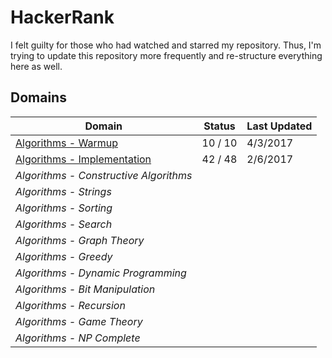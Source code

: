 # HackerRank

I felt guilty for those who had watched and starred my repository. Thus, I'm trying to update this repository more frequently and re-structure everything here as well.

## Domains

|Domain|Status|Last Updated|
|---|---|---|
|[Algorithms - Warmup](domains/algorithms/warmup/README.md)|10 / 10|4/3/2017|
|[Algorithms - Implementation](domains/algorithms/implementation/README.md)|42 / 48|2/6/2017|
|*Algorithms - Constructive Algorithms*|||
|*Algorithms - Strings*|||
|*Algorithms - Sorting*|||
|*Algorithms - Search*|||
|*Algorithms - Graph Theory*|||
|*Algorithms - Greedy*|||
|*Algorithms - Dynamic Programming*|||
|*Algorithms - Bit Manipulation*|||
|*Algorithms - Recursion*|||
|*Algorithms - Game Theory*|||
|*Algorithms - NP Complete*|||